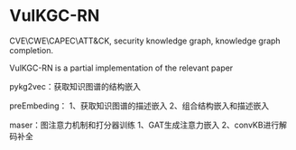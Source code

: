 # VulKGC-RN
CVE\CWE\CAPEC\ATT&amp;CK, 
security knowledge graph, 
knowledge graph completion.

VulKGC-RN is a partial implementation of the relevant paper 

pykg2vec：获取知识图谱的结构嵌入

preEmbeding： 
    1、获取知识图谱的描述嵌入
    2、组合结构嵌入和描述嵌入

maser：图注意力机制和打分器训练
    1、GAT生成注意力嵌入
    2、convKB进行解码补全
